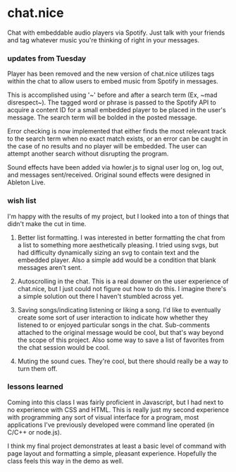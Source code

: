 # chat.nice
Chat with embeddable audio players via Spotify. Just talk with your friends and tag whatever music you're thinking of right in your messages.

### updates from Tuesday
Player has been removed and the new version of chat.nice utilizes tags within the chat to allow users to embed music from Spotify in messages.

This is accomplished using '~' before and after a search term (Ex, \~mad disrespect\~). The tagged word or phrase is passed to the Spotify API to acquire a content ID for a small embedded player to be placed in the user's message. The search term will be bolded in the posted message. 

Error checking is now implemented that either finds the most relevant track to the search term when no exact match exists, or an error can be caught in the case of  no results and no player will be embedded. The user can attempt another search without disrupting the program.

Sound effects have been added via howler.js to signal user log on, log out, and messages sent/received. Original sound effects were designed in Ableton Live.

### wish list
I'm happy with the results of my project, but I looked into a ton of things that didn't make the cut in time.

1. Better list formatting. I was interested in better formatting the chat from a list to something more aesthetically pleasing. I tried using svgs, but had difficulty dynamically sizing an svg to contain text and the embedded player. Also a simple add would be a condition that blank messages aren't sent.

2. Autoscrolling in the chat. This is a real downer on the user experience of chat.nice, but I just could not figure out how to do this. I imagine there's a simple solution out there I haven't stumbled across yet.

3. Saving songs/indicating listening or liking a song. I'd like to eventually create some sort of user interaction to indicate how whether they listened to or enjoyed particular songs in the chat. Sub-comments attached to the original message would be cool, but that's way beyond the scope of this project. Also some way to save a list of favorites from the chat session would be cool.

4. Muting the sound cues. They're cool, but there should really be a way to turn them off.

### lessons learned
Coming into this class I was fairly proficient in Javascript, but I had next to no experience with CSS and HTML. This is really just my second experience with programming any sort of visual interface for a program, most applications I've previously developed were command line operated (in C/C++ or node.js).

I think my final project demonstrates at least a basic level of command with page layout and formatting a simple, pleasant experience. Hopefully the class feels this way in the demo as well. 
